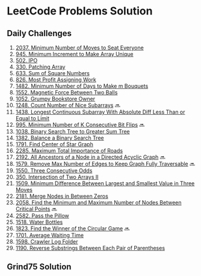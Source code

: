 # LeetCode Problems Solution

## Daily Challenges
1. [2037. Minimum Number of Moves to Seat Everyone](https://github.com/akazad13/leetcode/blob/main/daily-challenges/2037.%20Minimum%20Number%20of%20Moves%20to%20Seat%20Everyone.md)
2. [945. Minimum Increment to Make Array Unique](https://github.com/akazad13/leetcode/blob/main/daily-challenges/945.%20Minimum%20Increment%20to%20Make%20Array%20Unique.md)
3. [502. IPO](https://github.com/akazad13/leetcode/blob/main/daily-challenges/502.%20IPO.md)
4. [330. Patching Array](https://github.com/akazad13/leetcode/blob/main/daily-challenges/330.%20Patching%20Array.md)
5. [633. Sum of Square Numbers](https://github.com/akazad13/leetcode/blob/main/daily-challenges/633.%20Sum%20of%20Square%20Numbers.md)
6. [826. Most Profit Assigning Work](https://github.com/akazad13/leetcode/blob/main/daily-challenges/826.%20Most%20Profit%20Assigning%20Work.md)
7. [1482. Minimum Number of Days to Make m Bouquets](https://github.com/akazad13/leetcode/blob/main/daily-challenges/1482.%20Minimum%20Number%20of%20Days%20to%20Make%20m%20Bouquets.md)
8. [1552. Magnetic Force Between Two Balls](https://github.com/akazad13/leetcode/blob/main/daily-challenges/1552.%20Magnetic%20Force%20Between%20Two%20Balls.md)
9. [1052. Grumpy Bookstore Owner](https://github.com/akazad13/leetcode/blob/main/daily-challenges/1052.%20Grumpy%20Bookstore%20Owner.md)
10. [1248. Count Number of Nice Subarrays](https://github.com/akazad13/leetcode/blob/main/daily-challenges/1248.%20Count%20Number%20of%20Nice%20Subarrays.md) :soon:
11. [1438. Longest Continuous Subarray With Absolute Diff Less Than or Equal to Limit](https://github.com/akazad13/leetcode/blob/main/daily-challenges/1438.%20Longest%20Continuous%20Subarray%20With%20Absolute%20Diff%20Less%20Than%20or%20Equal%20to%20Limit.md)
12. [995. Minimum Number of K Consecutive Bit Flips](https://github.com/akazad13/leetcode/blob/main/daily-challenges/995.%20Minimum%20Number%20of%20K%20Consecutive%20Bit%20Flips.md) :soon:
13. [1038. Binary Search Tree to Greater Sum Tree](https://github.com/akazad13/leetcode/blob/main/daily-challenges/1038.%20Binary%20Search%20Tree%20to%20Greater%20Sum%20Tree.md)
14. [1382. Balance a Binary Search Tree](https://github.com/akazad13/leetcode/blob/main/daily-challenges/1382.%20Balance%20a%20Binary%20Search%20Tree.md)
15. [1791. Find Center of Star Graph](https://github.com/akazad13/leetcode/blob/main/daily-challenges/1791.%20Find%20Center%20of%20Star%20Graph.md)
16. [2285. Maximum Total Importance of Roads](https://github.com/akazad13/leetcode/blob/main/daily-challenges/2285.%20Maximum%20Total%20Importance%20of%20Roads.md)
17. [2192. All Ancestors of a Node in a Directed Acyclic Graph](https://github.com/akazad13/leetcode/blob/main/daily-challenges/2192.%20All%20Ancestors%20of%20a%20Node%20in%20a%20Directed%20Acyclic%20Graph.md) :soon:
18. [1579. Remove Max Number of Edges to Keep Graph Fully Traversable](https://github.com/akazad13/leetcode/blob/main/daily-challenges/1579.%20Remove%20Max%20Number%20of%20Edges%20to%20Keep%20Graph%20Fully%20Traversable.md) :soon:
19. [1550. Three Consecutive Odds](https://github.com/akazad13/leetcode/blob/main/daily-challenges/1550.%20Three%20Consecutive%20Odds.md)
20. [350. Intersection of Two Arrays II](https://github.com/akazad13/leetcode/blob/main/daily-challenges/350.%20Intersection%20of%20Two%20Arrays%20II.md)
21. [1509. Minimum Difference Between Largest and Smallest Value in Three Moves](https://github.com/akazad13/leetcode/blob/main/daily-challenges/1509.%20Minimum%20Difference%20Between%20Largest%20and%20Smallest%20Value%20in%20Three%20Moves.md)
22. [2181. Merge Nodes in Between Zeros](https://github.com/akazad13/leetcode/blob/main/daily-challenges/2181.%20Merge%20Nodes%20in%20Between%20Zeros.md)
23. [2058. Find the Minimum and Maximum Number of Nodes Between Critical Points](https://github.com/akazad13/leetcode/blob/main/daily-challenges/2058.%20Find%20the%20Minimum%20and%20Maximum%20Number%20of%20Nodes%20Between%20Critical%20Points.md) :soon:
24. [2582. Pass the Pillow](https://github.com/akazad13/leetcode/blob/main/daily-challenges/2582.%20Pass%20the%20Pillow.md)
25. [1518. Water Bottles](https://github.com/akazad13/leetcode/blob/main/daily-challenges/1518.%20Water%20Bottles.md)
26. [1823. Find the Winner of the Circular Game](https://github.com/akazad13/leetcode/blob/main/daily-challenges/1823.%20Find%20the%20Winner%20of%20the%20Circular%20Game.md) :soon:
27. [1701. Average Waiting Time](https://github.com/akazad13/leetcode/blob/main/daily-challenges/1701.%20Average%20Waiting%20Time.md)
28. [1598. Crawler Log Folder](https://github.com/akazad13/leetcode/blob/main/daily-challenges/1598.%20Crawler%20Log%20Folder.md)
29. [1190. Reverse Substrings Between Each Pair of Parentheses](https://github.com/akazad13/leetcode/blob/main/daily-challenges/1190.%20Reverse%20Substrings%20Between%20Each%20Pair%20of%20Parentheses.md)

## Grind75 Solution
